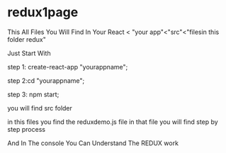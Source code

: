# redux1page
This All Files You Will Find In Your React &lt; "your app"&lt;"src"&lt;"filesin this folder redux"


Just Start With 

step 1: create-react-app "yourappname";
 
step 2:cd "yourappname";
 
step 3: npm start;


you will find src folder 

in this files you find the reduxdemo.js file in that file you will find step by step process

And In The console You Can Understand The REDUX work
